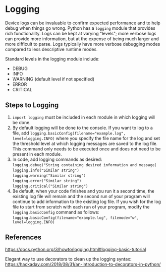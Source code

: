 # Logging

Device logs can be invaluable to confirm expected performance and to help debug 
when things go wrong.  Python has a `logging` module that provides rich 
functionality.  Logs can be kept at varying "levels"; more verbose logs can 
provide more information, but at the expense of being much larger and more 
difficult to parse.  Logs typically have more verbose debugging modes compared 
to less descriptive runtime modes.

Standard levels in the logging module include:
* DEBUG
* INFO
* WARNING (default level if not specified)
* ERROR
* CRITICAL

## Steps to Logging
1.  `import logging` must be included in each module in which logging will be
done.  
2.  By default logging will be done to the console.  If you want to log to
a file, add `logging.basicConfig(filename="example.log", level=logging.INFO)` 
where you specify the file name for the log and set the threshold level at
which logging messages are saved to the log file.  This command only needs
to be executed once and does not need to be present in each module.
3.  In code, add logging commands as desired:  
  `logging.debug("String containing desired information and message)`  
  `logging.info("Similar string")`  
  `logging.warning("Similar string")`  
  `logging.error("Similar string")`  
  `logging.critical("Similar string")` 
4.  Be default, when your code finishes and you run it a second time, the 
existing log file will remain and the second run of your program will continue 
to add information to the existing log file.  If you wish for the log file to
start from scratch with each run of your program, modify the 
`logging.basicConfig` command as follows:  
`logging.basicConfig(filename="example.log", filemode="w", level=logging.INFO)`  

## References
https://docs.python.org/3/howto/logging.html#logging-basic-tutorial

Elegant way to use decorators to clean up the logging syntax: 
https://hackaday.com/2018/08/31/an-introduction-to-decorators-in-python/

